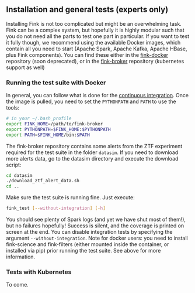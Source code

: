 ## Installation and general tests (experts only)

Installing Fink is not too complicated but might be an overwhelming task. Fink can be a complex system, but hopefully it is highly modular such that you do not need all the parts to test one part in particular. If you want to test it fully though, we recommend using the available Docker images, which contain all you need to start (Apache Spark, Apache Kafka, Apache HBase, plus Fink components). You can find these either in the [fink-docker](https://github.com/astrolabsoftware/fink-docker) repository (soon deprecated), or in the [fink-broker](https://github.com/astrolabsoftware/fink-broker/blob/master/doc/devel.adoc) repository (kubernetes support as well)


### Running the test suite with Docker

In general, you can follow what is done for the [continuous integration](https://github.com/astrolabsoftware/fink-broker/blob/master/.github/workflows/test.yml). Once the image is pulled, you need to set the `PYTHONPATH` and `PATH` to use the tools:

```bash
# in your ~/.bash_profile
export FINK_HOME=/path/to/fink-broker
export PYTHONPATH=$FINK_HOME:$PYTHONPATH
export PATH=$FINK_HOME/bin:$PATH
```

The fink-broker repository contains some alerts from the ZTF experiment required for the test suite in the folder `datasim`. If you need to download more alerts data, go to the datasim directory and execute the download script:

```bash
cd datasim
./download_ztf_alert_data.sh
cd ..
```

Make sure the test suite is running fine. Just execute:

```bash
fink_test [--without-integration] [-h]
```

You should see plenty of Spark logs (and yet we have shut most of them!), but no failures hopefully! Success is silent, and the coverage is printed on screen at the end. You can disable integration tests by specifying the argument `--without-integration`. Note for docker users: you need to install fink-science and fink-filters (either mounted inside the container, or installed via pip) prior running the test suite. See above for more information.

### Tests with Kubernetes

To come.
